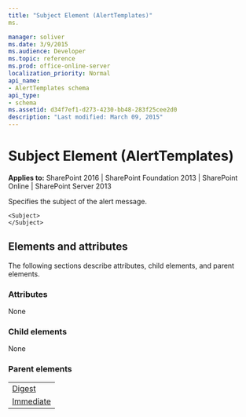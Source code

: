 ```yaml
---
title: "Subject Element (AlertTemplates)"
ms.

manager: soliver
ms.date: 3/9/2015
ms.audience: Developer
ms.topic: reference
ms.prod: office-online-server
localization_priority: Normal
api_name:
- AlertTemplates schema
api_type:
- schema
ms.assetid: d34f7ef1-d273-4230-bb48-283f25cee2d0
description: "Last modified: March 09, 2015"
---
```


# Subject Element (AlertTemplates)

 
  
 **Applies to:** SharePoint 2016 | SharePoint Foundation 2013 | SharePoint Online | SharePoint Server 2013
  
Specifies the subject of the alert message.
  
```
<Subject>
</Subject>
```

## Elements and attributes

The following sections describe attributes, child elements, and parent elements.

### Attributes

None
  
### Child elements

None
  
### Parent elements

||
|:-----|
|[Digest](digest-element-alerttemplates.md) <br/> |
|[Immediate](immediate-element-alerttemplates.md) <br/> |
   

